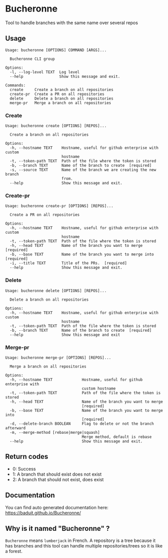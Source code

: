 # Bucheronne
Tool to handle branches with the same name over several repos

## Usage
```
Usage: bucheronne [OPTIONS] COMMAND [ARGS]...

  Bucheronne CLI group

Options:
  -l, --log-level TEXT  Log level
  --help                Show this message and exit.

Commands:
  create     Create a branch on all repositories
  create-pr  Create a PR on all repositories
  delete     Delete a branch on all repositories
  merge-pr   Merge a branch on all repositories
```

### Create
```
Usage: bucheronne create [OPTIONS] [REPOS]...

  Create a branch on all repositories

Options:
  -h, --hostname TEXT    Hostname, useful for github enterprise with custom
                         hostname
  -t, --token-path TEXT  Path of the file where the token is stored
  -b, --branch TEXT      Name of the branch to create  [required]
  -s, --source TEXT      Name of the branch we are creating the new branch
                         from.
  --help                 Show this message and exit.
```

### Create-pr
```
Usage: bucheronne create-pr [OPTIONS] [REPOS]...

  Create a PR on all repositories

Options:
  -h, --hostname TEXT    Hostname, useful for github enterprise with custom
                         hostname
  -t, --token-path TEXT  Path of the file where the token is stored
  -h, --head TEXT        Name of the branch you want to merge  [required]
  -b, --base TEXT        Name of the branch you want to merge into  [required]
  -i, --title TEXT       Title of the PRs.  [required]
  --help                 Show this message and exit.
```

### Delete
```
Usage: bucheronne delete [OPTIONS] [REPOS]...

  Delete a branch on all repositories

Options:
  -h, --hostname TEXT    Hostname, useful for github enterprise with custom
                         hostname
  -t, --token-path TEXT  Path of the file where the token is stored
  -b, --branch TEXT      Name of the branch to create  [required]
  --help                 Show this message and exit
```

### Merge-pr
```
Usage: bucheronne merge-pr [OPTIONS] [REPOS]...

  Merge a branch on all repositories

Options:
  -h, --hostname TEXT             Hostname, useful for github enterprise with
                                  custom hostname
  -t, --token-path TEXT           Path of the file where the token is stored
  -h, --head TEXT                 Name of the branch you want to merge
                                  [required]
  -b, --base TEXT                 Name of the branch you want to merge into
                                  [required]
  -d, --delete-branch BOOLEAN     Flag to delete or not the branch afterward
  -m, --merge-method [rebase|merge|squash]
                                  Merge method, default is rebase
  --help                          Show this message and exit.
```

## Return codes
* 0: Success
* 1: A branch that should exist does not exist
* 2: A branch that should not exist, does exist 

## Documentation
You can find auto generated documentation here: https://baduit.github.io/Bucheronne/

## Why is it named "Bucheronne" ?
`Bucheronne` means `lumberjack` in French. A repository is a tree because it has branches and this tool can handle multiple repositories/trees so it is like a forest.
